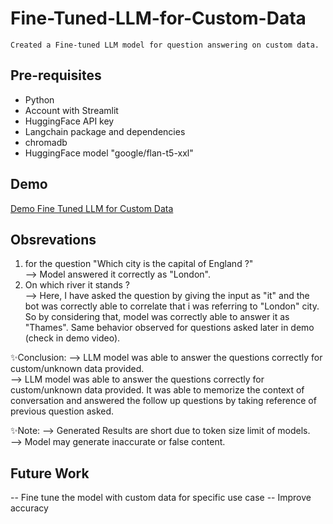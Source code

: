 #  Fine-Tuned-LLM-for-Custom-Data  
```
Created a Fine-tuned LLM model for question answering on custom data.   
```

## Pre-requisites
- Python
- Account with Streamlit
- HuggingFace API key
- Langchain package and dependencies
- chromadb
- HuggingFace model "google/flan-t5-xxl"

## Demo
[Demo Fine Tuned LLM for Custom Data](https://github.com/sarangb0003/Fine-Tuned-LLM-for-Custom-Data/assets/61322867/478c4498-1937-46db-8179-8550004ec6ad)

## Obsrevations
1) for the question "Which city is the capital of England ?" <br>
--> Model answered it correctly as "London".
2) On which river it stands ? <br>
--> Here, I have asked the question by giving the input as "it" and the bot was correctly able to correlate that i was referring to "London" city. So by considering that, model was correctly able to answer it as "Thames". Same behavior observed for questions asked later in demo (check in demo video).

✨Conclusion:
--> LLM model was able to answer the questions correctly for custom/unknown data provided. <br> 
--> LLM model was able to answer the questions correctly for custom/unknown data provided. It was able to memorize the context of conversation and answered the follow up questions by taking reference of previous question asked.

✨Note:
--> Generated Results are short due to token size limit of models. <br>
--> Model may generate inaccurate or false content.

## Future Work

-- Fine tune the model with custom data for specific use case
-- Improve accuracy 
